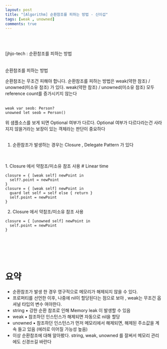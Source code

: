 ```yaml
---
layout: post
title: "[Algorithm] 순환참조를 피하는 방법 - 신이섭"
tags: [weak , unowned]
comments: true
---
```



<br>
<br/>

[jhjo-tech : 순환참조를 피하는 방법
<br>
<br>
<br/>
순환참조를 피하는 방법

순환참조는 무조건 피해야 합니다. 순환참조를 피하는 방법은 weak(약한 참조) / unowned(미소유 참조) 가 있다.
 weak(약한 참조) / unowned(미소유 참조) 모두 reference count를 증가시키지 않는다
<br>
<br/>
 

``` 
weak var seob: Person?
unowned let seob = Person()
```

위 샘플소스를 보게 되면  Optional 여부가 다르다.
Optional 여부가 다르다라는건 사라지지 않을거라는 보장이 있는 객체라는 판단이 중요하다
<br>
<br/>
1. 순환참조가 발생하는 경우는 Closure , Delegate Pattern 가 있다 

<br>
<br/>
1. Closure 에서 약참조/미소유 참조 사용
# Linear time

```
closure = { [weak self] newPoint in
  self?.point = newPoint
}
closure = { [weak self] newPoint in 
  guard let self = self else { return } 
  self.point = newPoint
}
```
2. Closure 에서 약참조/미소유 참조 사용
```
closure = { [unowned self] newPoint in
  self.point = newPoint 
}
``` 
<br>
<br/>
 
<br>
<br/>

# 요약

-   순환참조가 발생 한 경우 영구적으로 메모리가 해제되지 않을 수 있다.
-   프로퍼티를 선언한 이후, 나중에 nil이 할당된다는 점으로 보아 , weak는 무조건 옵셔널 타입의 변수 여야한다.
-   string 
   ▪ 강한 순환 참조로 인해 Memory leak 이 발생할 수 있음
-   weak
   ▪ 참조하던 인스턴스가 해제되면 자동으로 nil을 할당
- unowned
   ▪  참조하던 인스턴스가 먼저 메모리에서 해제되면, 해제된 주소값을 계속 들고 있음 (에러로 이어질 가능성 높음)
- 이상 순환참조에 대해 알아봤다. string, weak, unowned 를 잘써서 메모리 관리에도 신경쓰길 바란다 
<br>
<br/>
